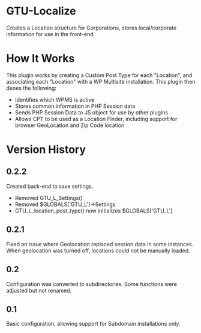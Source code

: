 # GTU-Localize
Creates a Location structure for Corporations, stores local/corporate information for use in the front-end

# How It Works
This plugin works by creating a Custom Post Type for each "Location", and associating each "Location" with a WP Multisite installation. This plugin then deoes the following:
- Identifies which WPMS is active
- Stores common information in PHP Session data
- Sends PHP Session Data to JS object for use by other plugins
- Allows CPT to be used as a Location Finder, including support for browser GeoLocation and Zip Code location

# Version History
0.2.2
---
Created back-end to save settings.
- Removed GTU_L_Settings()
- Removed $GLOBALS['GTU_L']->Settings
- GTU_L_location_post_type() now initializes $GLOBALS['GTU_L']

0.2.1
---
Fixed an issue where Geolocation replaced session data in some instances. When geolocation was turned off, locations could not be manually loaded.

0.2
---
Configuration was converted to subdirectories. Some functions were adjusted but not renamed.

0.1
---
Basic configuration, allowing support for Subdomain installations only.
